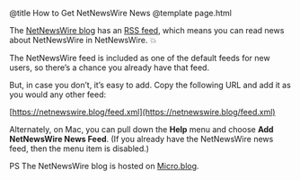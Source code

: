 @title How to Get NetNewsWire News
@template page.html

The [NetNewsWire blog](https://netnewswire.blog/) has an [RSS feed](https://netnewswire.blog/feed.xml), which means you can read news about NetNewsWire in NetNewsWire. 💥

The NetNewsWire feed is included as one of the default feeds for new users, so there’s a chance you already have that feed.

But, in case you don’t, it’s easy to add. Copy the following URL and add it as you would any other feed:

[https://netnewswire.blog/feed.xml](https://netnewswire.blog/feed.xml)

Alternately, on Mac, you can pull down the **Help** menu and choose **Add NetNewsWire News Feed**. (If you already have the NetNewsWire news feed, then the menu item is disabled.)

PS The NetNewsWire blog is hosted on [Micro.blog](https://micro.blog/).
